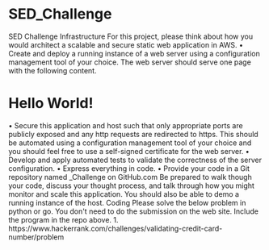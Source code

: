 # SED_Challenge
SED Challenge
Infrastructure
For this project, please think about how you would architect a scalable and secure static web
application in AWS.
• Create and deploy a running instance of a web server using a configuration management
tool of your choice. The web server should serve one page with the following content.
<html>
<head>
<title>Hello World</title>
</head>
<body>
<h1>Hello World!</h1>
</body>
</html>
• Secure this application and host such that only appropriate ports are publicly exposed and
any http requests are redirected to https. This should be automated using a configuration
management tool of your choice and you should feel free to use a self-signed certificate for
the web server.
• Develop and apply automated tests to validate the correctness of the server configuration.
• Express everything in code.
• Provide your code in a Git repository named <FIRSTNAME>_Challenge on GitHub.com
Be prepared to walk though your code, discuss your thought process, and talk through how you
might monitor and scale this application. You should also be able to demo a running instance of the
host.
Coding
Please solve the below problem in python or go. You don't need to do the submission on the web
site. Include the program in the repo above.
1. https://www.hackerrank.com/challenges/validating-credit-card-number/problem
